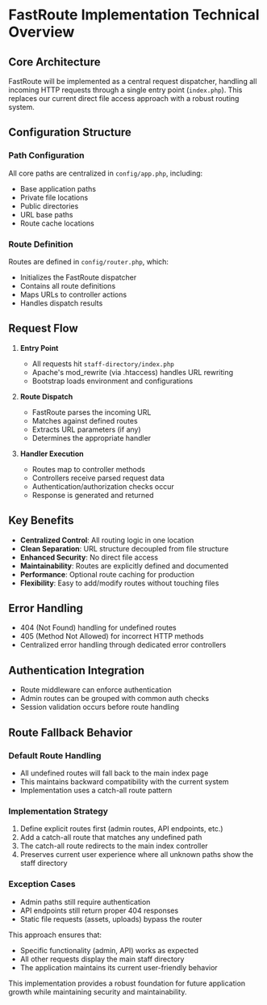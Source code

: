 # FastRoute Implementation Technical Overview

## Core Architecture

FastRoute will be implemented as a central request dispatcher, handling all incoming HTTP requests through a single entry point (`index.php`). This replaces our current direct file access approach with a robust routing system.

## Configuration Structure

### Path Configuration
All core paths are centralized in `config/app.php`, including:
- Base application paths
- Private file locations
- Public directories
- URL base paths
- Route cache locations

### Route Definition
Routes are defined in `config/router.php`, which:
- Initializes the FastRoute dispatcher
- Contains all route definitions
- Maps URLs to controller actions
- Handles dispatch results

## Request Flow

1. **Entry Point**
   - All requests hit `staff-directory/index.php`
   - Apache's mod_rewrite (via .htaccess) handles URL rewriting
   - Bootstrap loads environment and configurations

2. **Route Dispatch**
   - FastRoute parses the incoming URL
   - Matches against defined routes
   - Extracts URL parameters (if any)
   - Determines the appropriate handler

3. **Handler Execution**
   - Routes map to controller methods
   - Controllers receive parsed request data
   - Authentication/authorization checks occur
   - Response is generated and returned

## Key Benefits

- **Centralized Control**: All routing logic in one location
- **Clean Separation**: URL structure decoupled from file structure
- **Enhanced Security**: No direct file access
- **Maintainability**: Routes are explicitly defined and documented
- **Performance**: Optional route caching for production
- **Flexibility**: Easy to add/modify routes without touching files

## Error Handling

- 404 (Not Found) handling for undefined routes
- 405 (Method Not Allowed) for incorrect HTTP methods
- Centralized error handling through dedicated error controllers

## Authentication Integration

- Route middleware can enforce authentication
- Admin routes can be grouped with common auth checks
- Session validation occurs before route handling

## Route Fallback Behavior

### Default Route Handling
- All undefined routes will fall back to the main index page
- This maintains backward compatibility with the current system
- Implementation uses a catch-all route pattern

### Implementation Strategy
1. Define explicit routes first (admin routes, API endpoints, etc.)
2. Add a catch-all route that matches any undefined path
3. The catch-all route redirects to the main index controller
4. Preserves current user experience where all unknown paths show the staff directory

### Exception Cases
- Admin paths still require authentication
- API endpoints still return proper 404 responses
- Static file requests (assets, uploads) bypass the router

This approach ensures that:
- Specific functionality (admin, API) works as expected
- All other requests display the main staff directory
- The application maintains its current user-friendly behavior

This implementation provides a robust foundation for future application growth while maintaining security and maintainability.
